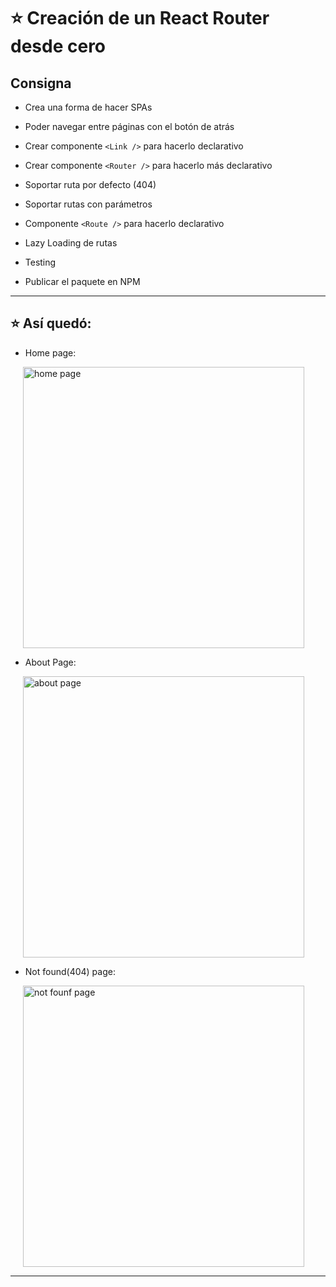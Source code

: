 # :star: Creación de un React Router desde cero

## Consigna

- Crea una forma de hacer SPAs

- Poder navegar entre páginas con el botón de atrás

- Crear componente `<Link />` para hacerlo declarativo

- Crear componente `<Router />` para hacerlo más declarativo

- Soportar ruta por defecto (404)

- Soportar rutas con parámetros

- Componente `<Route />` para hacerlo declarativo

- Lazy Loading de rutas

- Testing

- Publicar el paquete en NPM

---

## :star: Así quedó:

- Home page:

<img src="https://user-images.githubusercontent.com/72580574/230736863-de83c25c-7df6-40a0-beae-6875b5d812b9.png" alt="home page" width=450 style="margin-left: 20px">

- About Page:

<img src="https://user-images.githubusercontent.com/72580574/230736884-627f6dc4-c64f-4087-8c4c-0e32e3c2eb83.png" alt="about page" width=450 style="margin-left: 20px">

- Not found(404) page:

<img src="https://user-images.githubusercontent.com/72580574/230736915-dca93c1d-2089-4846-85b2-c1936eb48e65.png" alt="not founf page" width=450 style="margin-left: 20px">

---

